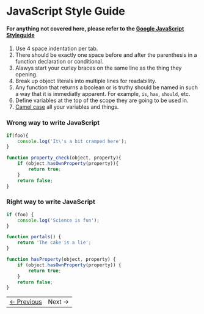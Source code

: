 # JavaScript Style Guide

#### For anything not covered here, please refer to the [Google JavaScript Styleguide](http://google-styleguide.googlecode.com/svn/trunk/javascriptguide.xml)

1. Use 4 space indentation per tab.
2. There should be exactly one space before and after the parenthesis in a function declaration or conditional.
3. Alawys start your curley braces on the same line as the thing they opening.
4. Break up object literals into multiple lines for readability.
5. Any function that returns a boolean or is truthy should be named in such a way that it is immediatly apparent. For example, `is`, `has`, `should`, etc.
6. Define variables at the top of the scope they are going to be used in.
7. [Camel case](http://en.wikipedia.org/wiki/CamelCase) all your variables and things.

### Wrong way to write JavaScript

```javascript
if(foo){
    console.log('It\'s a bit cramped here');
}

function property_check(object, property){
    if (object.hasOwnProperty(property)){
        return true;
    }
    return false;
}
```

### Right way to write JavaScript

```javascript
if (foo) {
    console.log('Science is fun');
}

function portals() {
    return 'The cake is a lie';
}

function hasProperty(object, property) {
    if (object.hasOwnProperty(property)) {
        return true;
    }
    return false;
}
```

<table><tr><td><a href="../Chapter-3/README.md">&larr; Previous</a></td><td>Next &rarr;</td></tr></table>
